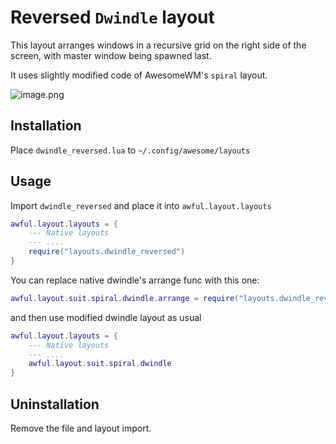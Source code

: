 # Reversed `Dwindle` layout
This layout arranges windows in a recursive grid on the right side of the screen, with master window being spawned last.  

It uses slightly modified code of AwesomeWM's `spiral` layout.  

![image.png](https://i.imgur.com/HcnrUTB.gif)

## Installation
Place `dwindle_reversed.lua` to `~/.config/awesome/layouts`

## Usage
Import `dwindle_reversed` and place it into `awful.layout.layouts`

```lua
awful.layout.layouts = {
    --- Native layouts
    --- ....
    require("layouts.dwindle_reversed")
}
```

You can replace native dwindle's arrange func with this one:

```lua
awful.layout.suit.spiral.dwindle.arrange = require("layouts.dwindle_reversed").arrange
```
and then use modified dwindle layout as usual 
```lua
awful.layout.layouts = {
    --- Native layouts
    --- ....
    awful.layout.suit.spiral.dwindle
}
```

## Uninstallation
Remove the file and layout import.
